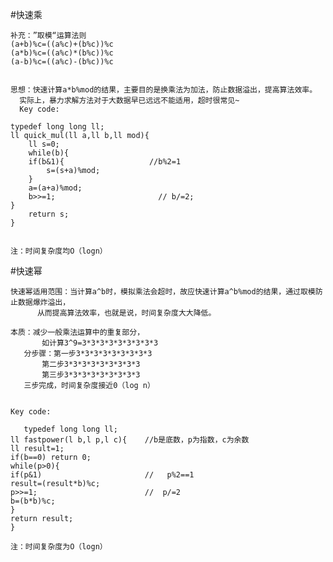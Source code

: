 #快速乘
	
	补充：”取模“运算法则
	(a+b)%c=((a%c)+(b%c))%c
	(a*b)%c=((a%c)*(b%c))%c
	(a-b)%c=((a%c)-(b%c))%c


	思想：快速计算a*b%mod的结果，主要目的是换乘法为加法，防止数据溢出，提高算法效率。
	  实际上，暴力求解方法对于大数据早已远远不能适用，超时很常见~
	  Key code:

	typedef long long ll;
	ll quick_mul(ll a,ll b,ll mod){
		ll s=0;
		while(b){
		if(b&1){                   //b%2=1
			s=(s+a)%mod;
		}
		a=(a+a)%mod;
		b>>=1;                       // b/=2;
	}
	    return s; 
	}


	注：时间复杂度均O（logn）

#快速幂
	
	快速幂适用范围：当计算a^b时，模拟乘法会超时，故应快速计算a^b%mod的结果，通过取模防止数据爆炸溢出，
	      从而提高算法效率，也就是说，时间复杂度大大降低。

	本质：减少一般乘法运算中的重复部分，
	       如计算3^9=3*3*3*3*3*3*3*3*3
	   分步骤：第一步3*3*3*3*3*3*3*3*3
		   第二步3*3*3*3*3*3*3*3*3
		   第三步3*3*3*3*3*3*3*3*3
	   三步完成，时间复杂度接近0（log n）


	Key code:

	   typedef long long ll;
	ll fastpower(l b,l p,l c){    //b是底数，p为指数，c为余数
	ll result=1;
	if(b==0) return 0;
	while(p>0){
	if(p&1)                       //   p%2==1 
	result=(result*b)%c;   
	p>>=1;                        //  p/=2
	b=(b*b)%c; 
	}
	return result;
	}

	注：时间复杂度为O（logn）
